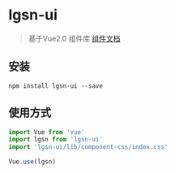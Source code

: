 # lgsn-ui
> 基于Vue2.0 组件库
> [组件文档](https://lgsn.github.io/lgsn-ui-docs/index.html)

## 安装
```shell
npm install lgsn-ui --save
```

## 使用方式
``` javascript
import Vue from 'vue'
import lgsn from 'lgsn-ui'
import 'lgsn-ui/lib/component-css/index.css'

Vue.use(lgsn)
```
